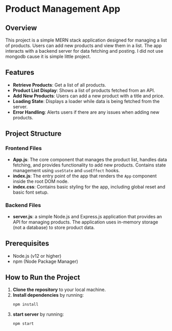 # Product Management App

## Overview
This project is a simple MERN stack  application designed for managing a list of products. Users can add new products and view them in a list. The app interacts with a backend server for data fetching and posting.
I did not use mongodb cause it is simple little project.

## Features

- **Retrieve Products**: Get a list of all products.
- **Product List Display**: Shows a list of products fetched from an API.
- **Add New Products**: Users can add a new product with a title and price.
- **Loading State**: Displays a loader while data is being fetched from the server.
- **Error Handling**: Alerts users if there are any issues when adding new products.

## Project Structure
### Frontend Files
- **App.js**: The core component that manages the product list, handles data fetching, and provides functionality to add new products. Contains state management using `useState` and `useEffect` hooks.
- **index.js**: The entry point of the app that renders the `App` component inside the root DOM node.
- **index.css**: Contains basic styling for the app, including global reset and basic font setup.

### Backend Files 
- **server.js**:  a simple Node.js and Express.js application that provides an API for managing products. The application uses in-memory storage (not a database) to store product data.

## Prerequisites

- Node.js (v12 or higher)
- npm (Node Package Manager)

## How to Run the Project
1. **Clone the repository** to your local machine.
2. **Install dependencies** by running:
   ```bash
   npm install
3. **start server** by running:
      ```bash
      npm start
